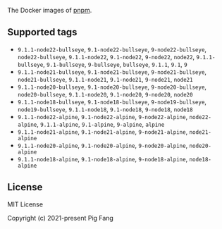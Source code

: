 The Docker images of [pnpm](https://pnpm.io).

## Supported tags

- `9.1.1-node22-bullseye`, `9.1-node22-bullseye`, `9-node22-bullseye`, `node22-bullseye`, `9.1.1-node22`, `9.1-node22`, `9-node22`, `node22`, `9.1.1-bullseye`, `9.1-bullseye`, `9-bullseye`, `bullseye`, `9.1.1`, `9.1`, `9`
- `9.1.1-node21-bullseye`, `9.1-node21-bullseye`, `9-node21-bullseye`, `node21-bullseye`, `9.1.1-node21`, `9.1-node21`, `9-node21`, `node21`
- `9.1.1-node20-bullseye`, `9.1-node20-bullseye`, `9-node20-bullseye`, `node20-bullseye`, `9.1.1-node20`, `9.1-node20`, `9-node20`, `node20`
- `9.1.1-node18-bullseye`, `9.1-node18-bullseye`, `9-node19-bullseye`, `node19-bullseye`, `9.1.1-node18`, `9.1-node18`, `9-node18`, `node18`
- `9.1.1-node22-alpine`, `9.1-node22-alpine`, `9-node22-alpine`, `node22-alpine`, `9.1.1-alpine`, `9.1-alpine`, `9-alpine`, `alpine`
- `9.1.1-node21-alpine`, `9.1-node21-alpine`, `9-node21-alpine`, `node21-alpine`
- `9.1.1-node20-alpine`, `9.1-node20-alpine`, `9-node20-alpine`, `node20-alpine`
- `9.1.1-node18-alpine`, `9.1-node18-alpine`, `9-node18-alpine`, `node18-alpine`

## License

MIT License

Copyright (c) 2021-present Pig Fang
